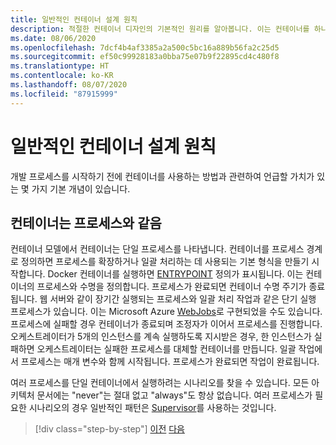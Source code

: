 ```yaml
---
title: 일반적인 컨테이너 설계 원칙
description: 적절한 컨테이너 디자인의 기본적인 원리를 알아봅니다. 이는 컨테이너를 하나의 프로세스만 호스팅해야 한다는 것입니다.
ms.date: 08/06/2020
ms.openlocfilehash: 7dcf4b4af3385a2a500c5bc16a889b56fa2c25d5
ms.sourcegitcommit: ef50c99928183a0bba75e07b9f22895cd4c480f8
ms.translationtype: HT
ms.contentlocale: ko-KR
ms.lasthandoff: 08/07/2020
ms.locfileid: "87915999"
---
```

# <a name="common-container-design-principles"></a>일반적인 컨테이너 설계 원칙

개발 프로세스를 시작하기 전에 컨테이너를 사용하는 방법과 관련하여 언급할 가치가 있는 몇 가지 기본 개념이 있습니다.

## <a name="container-equals-a-process"></a>컨테이너는 프로세스와 같음

컨테이너 모델에서 컨테이너는 단일 프로세스를 나타냅니다. 컨테이너를 프로세스 경계로 정의하면 프로세스를 확장하거나 일괄 처리하는 데 사용되는 기본 형식을 만들기 시작합니다. Docker 컨테이너를 실행하면 [ENTRYPOINT](https://docs.docker.com/engine/reference/builder/#entrypoint) 정의가 표시됩니다. 이는 컨테이너의 프로세스와 수명을 정의합니다. 프로세스가 완료되면 컨테이너 수명 주기가 종료됩니다. 웹 서버와 같이 장기간 실행되는 프로세스와 일괄 처리 작업과 같은 단기 실행 프로세스가 있습니다. 이는 Microsoft Azure [WebJobs](https://azure.microsoft.com/documentation/articles/websites-webjobs-resources/)로 구현되었을 수도 있습니다. 프로세스에 실패할 경우 컨테이너가 종료되며 조정자가 이어서 프로세스를 진행합니다. 오케스트레이터가 5개의 인스턴스를 계속 실행하도록 지시받은 경우, 한 인스턴스가 실패하면 오케스트레이터는 실패한 프로세스를 대체할 컨테이너를 만듭니다. 일괄 작업에서 프로세스는 매개 변수와 함께 시작됩니다. 프로세스가 완료되면 작업이 완료됩니다.

여러 프로세스를 단일 컨테이너에서 실행하려는 시나리오를 찾을 수 있습니다. 모든 아키텍처 문서에는 "never"는 절대 없고 "always"도 항상 없습니다. 여러 프로세스가 필요한 시나리오의 경우 일반적인 패턴은 [Supervisor](http://supervisord.org/)를 사용하는 것입니다.

>[!div class="step-by-step"]
>[이전](design-docker-applications.md)
>[다음](monolithic-applications.md)
